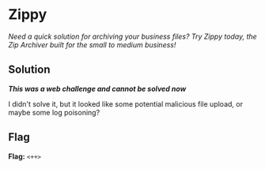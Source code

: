# Zippy
*Need a quick solution for archiving your business files? Try Zippy today, the Zip Archiver built for the small to medium business!*

## Solution
***This was a web challenge and cannot be solved now***

I didn't solve it, but it looked like some potential malicious file upload, or maybe some log poisoning?

## Flag
**Flag:** `<++>`
